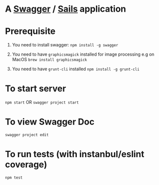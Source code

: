# A [Swagger](https://www.npmjs.com/package/swagger) / [Sails](http://sailsjs.org) application 

# Prerequisite

1. You need to install swagger:
`npm install -g swagger`

2. You need to have `graphicsmagick` installed for image processing
e.g on MacOS
`brew install graphicsmagick`

3. You need to have `grunt-cli` installed
`npm install -g grunt-cli`

# To start server
`npm start`
OR
`swagger project start`

# To view Swagger Doc
`swagger project edit`

# To run tests (with instanbul/eslint coverage)
`npm test`